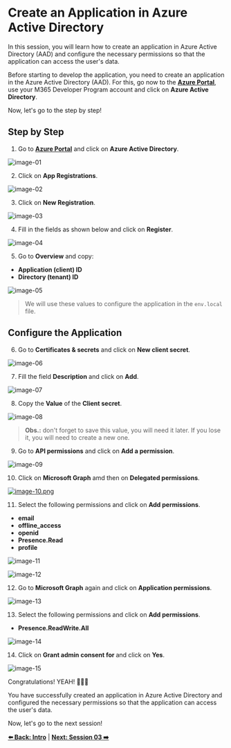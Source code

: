 # Create an Application in Azure Active Directory

In this session, you will learn how to create an application in Azure Active Directory (AAD) and configure the necessary permissions so that the application can access the user's data.

Before starting to develop the application, you need to create an application in the Azure Active Directory (AAD). For this, go now to the **[Azure Portal](https://portal.azure.com/)**, use your M365 Developer Program account and click on **Azure Active Directory**.

Now, let's go to the step by step!

## Step by Step

1. Go to **[Azure Portal](https://portal.azure.com/)** and click on **Azure Active Directory**.

![image-01](./../../workshop-images/images-demo-01/image-01.png)

2. Click on **App Registrations**.

![image-02](./../../workshop-images/images-demo-01/image-02.png)

3. Click on **New Registration**.

![image-03](./../../workshop-images/images-demo-01/image-03.png)

4. Fill in the fields as shown below and click on **Register**.

![image-04](./../../workshop-images/images-demo-01/image-04.png)

5. Go to **Overview** and copy:
   
- **Application (client) ID**
- **Directory (tenant) ID**

![image-05](./../../workshop-images/images-demo-01/image-05.png)

> We will use these values to configure the application in the `env.local` file.

## Configure the Application

6. Go to **Certificates & secrets** and click on **New client secret**.

![image-06](./../../workshop-images/images-demo-01/image-06.png)

7. Fill the field **Description** and click on **Add**.

![image-07](./../../workshop-images/images-demo-01/image-07.png)

8. Copy the **Value** of the **Client secret**.

![image-08](./../../workshop-images/images-demo-01/image-08.png)

> **Obs.:** don't forget to save this value, you will need it later. If you lose it, you will need to create a new one.

9. Go to **API permissions** and click on **Add a permission**.

![image-09](./../../workshop-images/images-demo-01/image-09.png)

10. Click on **Microsoft Graph** amd then on **Delegated permissions**.

[![image-10.png](https://i.postimg.cc/bwdQrC1t/image-10.png)](https://postimg.cc/K1SKs5qG)

11. Select the following permissions and click on **Add permissions**.

- **email**
- **offline_access**
- **openid**
- **Presence.Read**
- **profile**

![image-11](./../../workshop-images/images-demo-01/image-11.png)

![image-12](./../../workshop-images/images-demo-01/image-12.png)

12. Go to **Microsoft Graph** again and click on **Application permissions**.

![image-13](./../../workshop-images/images-demo-01/image-13.png)

13. Select the following permissions and click on **Add permissions**.

- **Presence.ReadWrite.All**

![image-14](./../../workshop-images/images-demo-01/image-14.png)

14. Click on **Grant admin consent for <your-tenant-name>** and click on **Yes**.

![image-15](./../../workshop-images/images-demo-01/image-15.png)

Congratulations! YEAH! 🎉🎉🎉

You have successfully created an application in Azure Active Directory and configured the necessary permissions so that the application can access the user's data.

Now, let's go to the next session!


**[⬅️ Back: Intro](./01-intro.md)**
| **[Next: Session 03 ➡️](./03-session.md)**